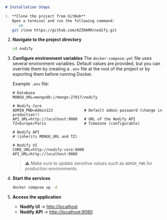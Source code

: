 ````markdown
# Installation Steps

1. **Clone the project from GitHub**  
   Open a terminal and run the following command:
   ```sh
   git clone https://github.com/AZIRARM/nodify.git
````

2. **Navigate to the project directory**

   ```sh
   cd nodify
   ```

3. **Configure environment variables**
   The `docker-compose.yml` file uses several environment variables.
   Default values are provided, but you can override them by creating a `.env` file at the root of the project or by exporting them before running Docker.

   Example `.env` file:

   ```env
   # Database
   MONGO_URL=mongodb://mongo:27017/nodify

   # Nodify Core
   ADMIN_PWD=Admin123              # Default admin password (change in production!)
   API_URL=http://localhost:9080   # URL of the Nodify API
   TZ=Europe/Paris                 # Timezone (configurable)

   # Nodify API
   # (inherits MONGO_URL and TZ)

   # Nodify UI
   CORE_URL=http://nodify-core:8080
   API_URL=http://localhost:9080
   ```

   > ⚠️ Make sure to update sensitive values such as `ADMIN_PWD` for production environments.

4. **Start the services**

   ```sh
   docker compose up -d
   ```

5. **Access the application**

   * **Nodify UI** → [http://localhost](http://localhost)
   * **Nodify API** → [http://localhost:9080](http://localhost:9080)

